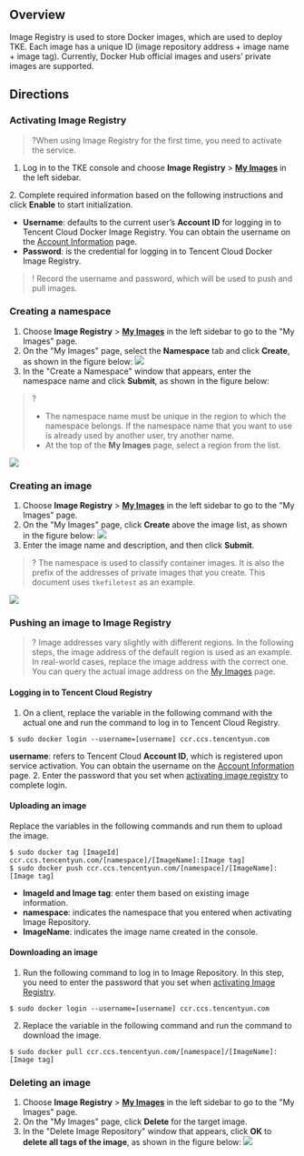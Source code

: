 ## Overview
Image Registry is used to store Docker images, which are used to deploy TKE. Each image has a unique ID (image repository address + image name + image tag). Currently, Docker Hub official images and users’ private images are supported.

## Directions
<span id="create"></span>
### Activating Image Registry
>?When using Image Registry for the first time, you need to activate the service.

1. Log in to the TKE console and choose **Image Registry** > **[My Images](https://console.cloud.tencent.com/tke2/registry/user/self)** in the left sidebar.

<span id="openDocker"></span>
2. Complete required information based on the following instructions and click **Enable** to start initialization.
 - **Username**: defaults to the current user’s **Account ID** for logging in to Tencent Cloud Docker Image Registry. You can obtain the username on the [Account Information](https://console.cloud.tencent.com/developer) page.
 - **Password**: is the credential for logging in to Tencent Cloud Docker Image Registry.
 >! Record the username and password, which will be used to push and pull images.

### Creating a namespace
1. Choose **Image Registry** > **[My Images](https://console.cloud.tencent.com/tke2/registry/user/self)** in the left sidebar to go to the "My Images" page.
2. On the "My Images" page, select the **Namespace** tab and click **Create**, as shown in the figure below:
![](https://main.qcloudimg.com/raw/399d9b928672a49d8fa8d271e52a74cd.png)
3. In the "Create a Namespace" window that appears, enter the namespace name and click **Submit**, as shown in the figure below:
>?
>- The namespace name must be unique in the region to which the namespace belongs. If the namespace name that you want to use is already used by another user, try another name.
>- At the top of the **My Images** page, select a region from the list.

![](https://main.qcloudimg.com/raw/32391c367d9886afff6a3ccc9df7c458.png)


### Creating an image
1. Choose **Image Registry** > **[My Images](https://console.cloud.tencent.com/tke2/registry/user/self)** in the left sidebar to go to the "My Images" page.
2. On the "My Images" page, click **Create** above the image list, as shown in the figure below:
![](https://main.qcloudimg.com/raw/83f0f563e27161b21d59cba2bc9ebdd5.png)
3. Enter the image name and description, and then click **Submit**.
>? The namespace is used to classify container images. It is also the prefix of the addresses of private images that you create. This document uses `tkefiletest` as an example.

![](https://main.qcloudimg.com/raw/53e12180c089f48728d4b1cb32552dd2.png)

### Pushing an image to Image Registry
>? Image addresses vary slightly with different regions. In the following steps, the image address of the default region is used as an example. In real-world cases, replace the image address with the correct one. You can query the actual image address on the [My Images](https://console.cloud.tencent.com/tke2/registry/user/self?rid=1) page.

#### Logging in to Tencent Cloud Registry
1. On a client, replace the variable in the following command with the actual one and run the command to log in to Tencent Cloud Registry.
```
$ sudo docker login --username=[username] ccr.ccs.tencentyun.com
```
**username**: refers to Tencent Cloud **Account ID**, which is registered upon service activation. You can obtain the username on the [Account Information](https://console.cloud.tencent.com/developer) page.
2. Enter the password that you set when [activating image registry](#create) to complete login. 

#### Uploading an image
Replace the variables in the following commands and run them to upload the image.
```
$ sudo docker tag [ImageId] ccr.ccs.tencentyun.com/[namespace]/[ImageName]:[Image tag]
$ sudo docker push ccr.ccs.tencentyun.com/[namespace]/[ImageName]:[Image tag]
```
- **ImageId and Image tag**: enter them based on existing image information.
- **namespace**: indicates the namespace that you entered when activating Image Repository.
- **ImageName**: indicates the image name created in the console.


#### Downloading an image
1. Run the following command to log in to Image Repository. In this step, you need to enter the password that you set when [activating Image Registry](#create).
```
$ sudo docker login --username=[username] ccr.ccs.tencentyun.com
```
2. Replace the variable in the following command and run the command to download the image.
```
$ sudo docker pull ccr.ccs.tencentyun.com/[namespace]/[ImageName]:[Image tag]
```

### Deleting an image
1. Choose **Image Registry** > **[My Images](https://console.cloud.tencent.com/tke2/registry/user/self)** in the left sidebar to go to the "My Images" page.
2. On the "My Images" page, click **Delete** for the target image.
3. In the "Delete Image Repository" window that appears, click **OK** to **delete all tags of the image**, as shown in the figure below:
![](https://main.qcloudimg.com/raw/f44b2b1cf102bea6da97d11f85718f97.png)
